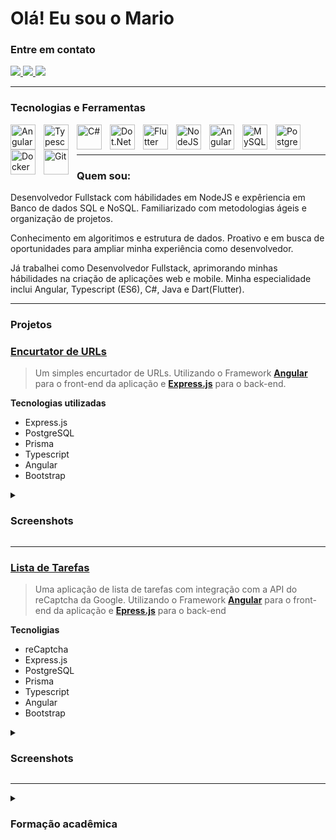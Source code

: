# Olá! Eu sou o Mario

### Entre em contato

<div>
    <a href="mailto:marioapp34@gmail.com" target="_blank">
        <img src="https://img.shields.io/badge/Gmail-D14836?style=for-the-badge&logo=gmail&logoColor=white" target="_blank">
    </a>
    <a href="https://wa.me/+5514998761028" target="_blank">
        <img src="https://img.shields.io/badge/WhatsApp-25D366?style=for-the-badge&logo=whatsapp&logoColor=white" target="_blank">
    </a>
    <a href="https://www.linkedin.com/in/mario-antonio-704b2a28b/" target="_blank">
        <img src="https://img.shields.io/badge/LinkedIn-0077B5?style=for-the-badge&logo=linkedin&logoColor=white" target="_blank">
    </a>
</div>

---

### Tecnologias e Ferramentas

<img align="left" alt="Angular" width="40px" style="padding-right: 10px"  src="https://cdn.jsdelivr.net/gh/devicons/devicon/icons/angularjs/angularjs-original.svg" />

<img align="left" alt="Typescript" width="40px" style="padding-right: 10px"  src="https://cdn.jsdelivr.net/gh/devicons/devicon/icons/typescript/typescript-original.svg" />

<img align="left" alt="C#" width="40px" style="padding-right: 10px"  src="https://cdn.jsdelivr.net/gh/devicons/devicon/icons/csharp/csharp-original.svg" />

<img align="left" alt="Dot.Net Core" width="40px" style="padding-right: 10px"  src="https://cdn.jsdelivr.net/gh/devicons/devicon/icons/dotnetcore/dotnetcore-original.svg" />

<img align="left" alt="Flutter" width="40px" style="padding-right: 10px"  src="https://cdn.jsdelivr.net/gh/devicons/devicon/icons/flutter/flutter-original.svg" />

<img align="left" alt="NodeJS" width="40px" style="padding-right: 10px"  src="https://cdn.jsdelivr.net/gh/devicons/devicon/icons/nodejs/nodejs-original.svg" />

<img align="left" alt="Angular" width="40px" style="padding-right: 10px"  src="https://cdn.jsdelivr.net/gh/devicons/devicon/icons/angularjs/angularjs-original.svg" />

<img align="left" alt="MySQL" width="40px" style="padding-right: 10px"  src="https://cdn.jsdelivr.net/gh/devicons/devicon/icons/mysql/mysql-original.svg" />

<img align="left" alt="PostgreSQL" width="40px" style="padding-right: 10px"  src="https://cdn.jsdelivr.net/gh/devicons/devicon/icons/postgresql/postgresql-original.svg" />

<img align="left" alt="Docker" width="40px" style="padding-right: 10px"  src="https://cdn.jsdelivr.net/gh/devicons/devicon/icons/docker/docker-original.svg" />

<img align="left" alt="Git" width="40px" style="padding-right: 10px"  src="https://cdn.jsdelivr.net/gh/devicons/devicon/icons/git/git-original.svg" />

<br/>

<br/>

---

### Quem sou:

Desenvolvedor Fullstack com hábilidades em NodeJS e expêriencia em Banco de dados SQL e NoSQL.
Familiarizado com metodologias ágeis e organização de projetos.

Conhecimento em algoritimos e estrutura de dados.
Proativo e em busca de oportunidades para ampliar minha experiência como desenvolvedor.

Já trabalhei como Desenvolvedor Fullstack, aprimorando minhas hábilidades na criação de aplicações web e mobile.
Minha especialidade inclui Angular, Typescript (ES6), C#, Java e Dart(Flutter).

---

### Projetos

### **<u>[Encurtator de URLs](https://frostsh.vercel.app/)</u>**

> Um simples encurtador de URLs. Utilizando o Framework **[Angular](https://angular.io/)** para o front-end da aplicação e **[Express.js](https://expressjs.com/)** para o back-end.

**Tecnologias utilizadas**

- Express.js
- PostgreSQL
- Prisma
- Typescript
- Angular
- Bootstrap

<details>
    <summary><h3>Screenshots</h3></summary>

![Frost Shorter](https://i.imgur.com/P47Rr9O.png)

</details>

---

### **<u>[Lista de Tarefas](https://ftasks.vercel.app/)</u>**

> Uma aplicação de lista de tarefas com integração com a API do reCaptcha da Google. Utilizando o Framework **[Angular](https://angular.io)** para o front-end da aplicação e **[Epress.js](https://expressjs.com/)** para o back-end

**Tecnoligias**

- reCaptcha
- Express.js
- PostgreSQL
- Prisma
- Typescript
- Angular
- Bootstrap


<details>
    <summary><h3>Screenshots</h3></summary>

![Main page](https://i.imgur.com/tLj6nDX.png)
![Sign up page](https://i.imgur.com/6UfUQXP.png)

</details>

---

<details>
    <summary><h3>Formação acadêmica</h3></summary>

**ETEC Orlando Quagliato**

- Ensino técnico
- Análize e desenvolvimento de sistemas

---

**Udemy**

- Desenvolvimento de softwares em WPF

</details>
